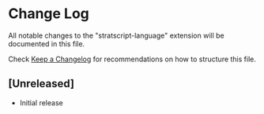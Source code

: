 # Change Log

All notable changes to the "stratscript-language" extension will be documented in this file.

Check [Keep a Changelog](http://keepachangelog.com/) for recommendations on how to structure this file.

## [Unreleased]

- Initial release